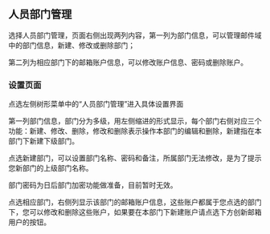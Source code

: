 ## 人员部门管理

选择人员部门管理，页面右侧出现两列内容，第一列为部门信息，可以管理邮件域中的部门信息，新建、修改或删除部门；

第二列为相应部门下的邮箱账户信息，可以修改账户信息、密码或删除账户。

### 设置页面
点选左侧树形菜单中的“人员部门管理”进入具体设置界面



第一列部门信息，部门分为多级，用左侧缩进的形式显示，每个部门右侧对应三个功能：新建、修改、删除，修改和删除表示操作本部门的编辑和删除，新建指在本部门下新建下级部门。



点选新建部门，可以设置部门名称、密码和备注，所属部门无法修改，是为了提示您新部门的上级部门名称。

部门密码为日后部门加密功能做准备，目前暂时无效。



点选相应部门，右侧列显示该部门的邮箱账户信息，这些账户都属于您点选的部门下，您可以修改和删除这些账户，如果要在本部门下新建账户请点选下方创新邮箱用户的按钮。



